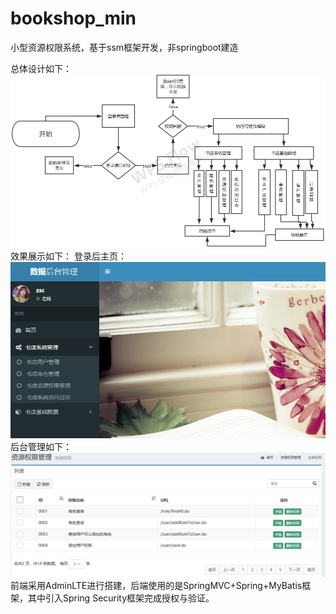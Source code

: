 # bookshop_min
小型资源权限系统，基于ssm框架开发，非springboot建造

总体设计如下：
![image](https://github.com/huageduntang/bookshop_min/blob/master/onlinebookshop/mdimg/sheji.png)
效果展示如下：
登录后主页：
![image](https://github.com/huageduntang/bookshop_min/blob/master/onlinebookshop/mdimg/show1.png)
后台管理如下：
![image](https://github.com/huageduntang/bookshop_min/blob/master/onlinebookshop/mdimg/show2.png)
前端采用AdminLTE进行搭建，后端使用的是SpringMVC+Spring+MyBatis框架，其中引入Spring Security框架完成授权与验证。
